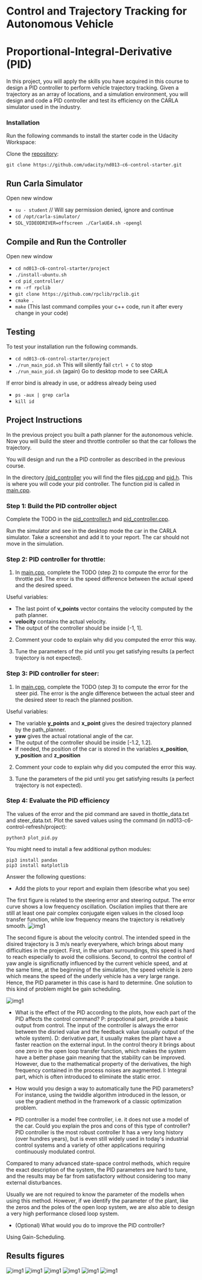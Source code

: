 # Control and Trajectory Tracking for Autonomous Vehicle

# Proportional-Integral-Derivative (PID)

In this project, you will apply the skills you have acquired in this course to design a PID controller to perform vehicle trajectory tracking. Given a trajectory as an array of locations, and a simulation environment, you will design and code a PID controller and test its efficiency on the CARLA simulator used in the industry.

### Installation

Run the following commands to install the starter code in the Udacity Workspace:

Clone the <a href="https://github.com/udacity/nd013-c6-control-starter/tree/master" target="_blank">repository</a>:

`git clone https://github.com/udacity/nd013-c6-control-starter.git`

## Run Carla Simulator

Open new window

* `su - student`
// Will say permission denied, ignore and continue
* `cd /opt/carla-simulator/`
* `SDL_VIDEODRIVER=offscreen ./CarlaUE4.sh -opengl`

## Compile and Run the Controller

Open new window

* `cd nd013-c6-control-starter/project`
* `./install-ubuntu.sh`
* `cd pid_controller/`
* `rm -rf rpclib`
* `git clone https://github.com/rpclib/rpclib.git`
* `cmake .`
* `make` (This last command compiles your c++ code, run it after every change in your code)

## Testing

To test your installation run the following commands.

* `cd nd013-c6-control-starter/project`
* `./run_main_pid.sh`
This will silently fail `ctrl + C` to stop
* `./run_main_pid.sh` (again)
Go to desktop mode to see CARLA

If error bind is already in use, or address already being used

* `ps -aux | grep carla`
* `kill id`


## Project Instructions

In the previous project you built a path planner for the autonomous vehicle. Now you will build the steer and throttle controller so that the car follows the trajectory.

You will design and run the a PID controller as described in the previous course.

In the directory [/pid_controller](https://github.com/udacity/nd013-c6-control-starter/tree/mathilde/project_c6/project/pid_controller)  you will find the files [pid.cpp](https://github.com/udacity/nd013-c6-control-starter/tree/mathilde/project_c6/project/pid_controller/pid.cpp)  and [pid.h](https://github.com/udacity/nd013-c6-control-starter/tree/mathilde/project_c6/project/pid_controller/pid.h). This is where you will code your pid controller.
The function pid is called in [main.cpp](https://github.com/udacity/nd013-c6-control-starter/tree/mathilde/project_c6/project/pid_controller/main.cpp).

### Step 1: Build the PID controller object
Complete the TODO in the [pid_controller.h](https://github.com/udacity/nd013-c6-control-starter/tree/mathilde/project_c6/project/pid_controller/pid_controller.h) and [pid_controller.cpp](https://github.com/udacity/nd013-c6-control-starter/tree/mathilde/project_c6/project/pid_controller/pid_controller.cpp).

Run the simulator and see in the desktop mode the car in the CARLA simulator. Take a screenshot and add it to your report. The car should not move in the simulation.
### Step 2: PID controller for throttle:
1) In [main.cpp](https://github.com/udacity/nd013-c6-control-starter/tree/mathilde/project_c6/project/pid_controller/main.cpp), complete the TODO (step 2) to compute the error for the throttle pid. The error is the speed difference between the actual speed and the desired speed.

Useful variables:
- The last point of **v_points** vector contains the velocity computed by the path planner.
- **velocity** contains the actual velocity.
- The output of the controller should be inside [-1, 1].

2) Comment your code to explain why did you computed the error this way.

3) Tune the parameters of the pid until you get satisfying results (a perfect trajectory is not expected).

### Step 3: PID controller for steer:
1) In [main.cpp](https://github.com/udacity/nd013-c6-control-starter/tree/mathilde/project_c6/project/pid_controller/main.cpp), complete the TODO (step 3) to compute the error for the steer pid. The error is the angle difference between the actual steer and the desired steer to reach the planned position.

Useful variables:
- The variable **y_points** and **x_point** gives the desired trajectory planned by the path_planner.
- **yaw** gives the actual rotational angle of the car.
- The output of the controller should be inside [-1.2, 1.2].
- If needed, the position of the car is stored in the variables **x_position**, **y_position** and **z_position**

2) Comment your code to explain why did you computed the error this way.

3) Tune the parameters of the pid until you get satisfying results (a perfect trajectory is not expected).

### Step 4: Evaluate the PID efficiency
The values of the error and the pid command are saved in thottle_data.txt and steer_data.txt.
Plot the saved values using the command (in nd013-c6-control-refresh/project):

```
python3 plot_pid.py
```

You might need to install a few additional python modules: 

```
pip3 install pandas
pip3 install matplotlib
```

Answer the following questions:
- Add the plots to your report and explain them (describe what you see)

The first figure is related to the steering error and steering output. The error curve shows a low frequency oscillation. Oscilation implies that there are still at least one pair complex conjugate eigen values in the closed loop transfer function, while low frequency means the trajectory is rekatively smooth. 
![img1](images/output1.png)

The second figure is about the velocity control. The intended speed in the disired trajectory is 3 m/s nearly everywhere, which brings about many difficulties in the project. First, in the urban surroundings, this speed is hard to reach especially to avoid the collisions. Second, to control the control of yaw angle is significnatly influenced by the current vehicle speed, and at the same time, at the beginning of the simulation, the speed vehicle is zero which means the speed of the underly vehicle has a very large range. Hence, the PID parameter in this case is hard to determine. One solution to this kind of problem might be gain scheduling.


![img1](images/output2.png)



- What is the effect of the PID according to the plots, how each part of the PID affects the control command?
P: propotional part, provide a basic output from control. The input of the controller is always the error between the disried value and the feedback value (usually output of the whole system).
D: derivative part, it usually makes the plant have a faster reaction on the external input. In the control theory it brings about one zero in the open loop transfer function, which makes the system have a better phase gain meaning that the stability can be improved. However, due to the mathematical property of the derivatives, the high frequency contained in the process noises are augmented.
I: Integral part, which is often introduced to eliminate the static error. 

- How would you design a way to automatically tune the PID parameters?
For instance, using the twiddle algorithm introduced in the lesson, or use the gradient method in the framework of a classic optimization problem.

- PID controller is a model free controller, i.e. it does not use a model of the car. Could you explain the pros and cons of this type of controller?
PID controller is the most robust controller It has a very long history (over hundres years), but is even still widely used in today's industrial control systems and a variety of other applications requiring continuously modulated control. 

Compared to many advanced state-space control methods, which require the exact description of the system, the PID parameters are hard to tune, and the results may be far from satisfactory without considering too many external disturbances.

Usually we are not required to know the parameter of the modells when using this method. However, if we identify the parameter of the plant, like the zeros and the poles of the open loop system, we are also able to design a very high performance closed loop system.



- (Optional) What would you do to improve the PID controller?

Using Gain-Scheduling.


## Results figures


![img1](images/s1.png)
![img1](images/s2.png)
![img1](images/s3.png)
![img1](images/s4.png)
![img1](images/s5.png)
![img1](images/s6.png)



